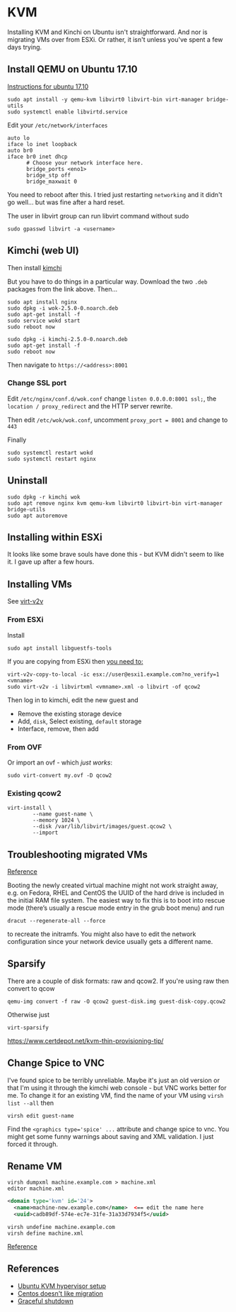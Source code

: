 # KVM

Installing KVM and Kinchi on Ubuntu isn't straightforward. And nor is migrating
VMs over from ESXi. Or rather, it isn't unless you've spent a few days trying.

## Install QEMU on Ubuntu 17.10
[Instructions for ubuntu 17.10](https://www.hiroom2.com/2017/11/30/ubuntu-1710-kvm-en/)

```
sudo apt install -y qemu-kvm libvirt0 libvirt-bin virt-manager bridge-utils
sudo systemctl enable libvirtd.service
```

Edit your `/etc/network/interfaces`
```
auto lo
iface lo inet loopback
auto br0
iface br0 inet dhcp
      # Choose your network interface here.
      bridge_ports <eno1>
      bridge_stp off
      bridge_maxwait 0
```
You need to reboot after this. I tried just restarting `networking` and it
didn't go well... but was fine after a hard reset.

The user in libvirt group can run libvirt command without sudo
```
sudo gpasswd libvirt -a <username>
```

## Kimchi (web UI)
Then install [kimchi](https://github.com/kimchi-project/kimchi/releases/latest)

But you have to do things in a particular way. Download the two `.deb` packages
from the link above. Then...
 
```
sudo apt install nginx
sudo dpkg -i wok-2.5.0-0.noarch.deb
sudo apt-get install -f
sudo service wokd start
sudo reboot now

sudo dpkg -i kimchi-2.5.0-0.noarch.deb
sudo apt-get install -f
sudo reboot now
```

Then navigate to `https://<address>:8001`

### Change SSL port
Edit `/etc/nginx/conf.d/wok.conf` change `listen 0.0.0.0:8001 ssl;`, the
`location / proxy_redirect` and the HTTP server rewrite.

Then edit `/etc/wok/wok.conf`, uncomment `proxy_port = 8001` and change to `443`

Finally
```
sudo systemctl restart wokd
sudo systemctl restart nginx
```

## Uninstall
```
sudo dpkg -r kimchi wok
sudo apt remove nginx kvm qemu-kvm libvirt0 libvirt-bin virt-manager bridge-utils
sudo apt autoremove
```

## Installing within ESXi
It looks like some brave souls have done this - but KVM didn't seem to like it.
I gave up after a few hours.

## Installing VMs
See [virt-v2v](http://libguestfs.org/virt-v2v.1.html)

### From ESXi
Install
```
sudo apt install libguestfs-tools
```

If you are copying from ESXi then
[you need to:](http://libguestfs.org/virt-v2v.1.html#input-from-vmware-esxi-hypervisor)

```
virt-v2v-copy-to-local -ic esx://user@esxi1.example.com?no_verify=1 <vmname>
sudo virt-v2v -i libvirtxml <vmname>.xml -o libvirt -of qcow2
```

Then log in to kimchi, edit the new guest and
  * Remove the existing storage device
  * Add, `disk`, Select existing, `default` storage
  * Interface, remove, then add

### From OVF
Or import an ovf - which *just works*:
```
sudo virt-convert my.ovf -D qcow2
```

### Existing qcow2
```
virt-install \
        --name guest-name \   
        --memory 1024 \
        --disk /var/lib/libvirt/images/guest.qcow2 \
        --import
```

## Troubleshooting migrated VMs

[Reference](https://possiblelossofprecision.net/?p=2293)

Booting the newly created virtual machine might not work straight away, e.g. on
Fedora, RHEL and CentOS the UUID of the hard drive is included in the initial
RAM file system. The easiest way to fix this is to boot into rescue mode
(there’s usually a rescue mode entry in the grub boot menu) and run

```
dracut --regenerate-all --force
```

to recreate the initramfs. You might also have to edit the network configuration
since your network device usually gets a different name.

## Sparsify
There are a couple of disk formats: raw and qcow2. If you're using raw then
convert to qcow
```
qemu-img convert -f raw -O qcow2 guest-disk.img guest-disk-copy.qcow2
```

Otherwise just
```
virt-sparsify 
```
https://www.certdepot.net/kvm-thin-provisioning-tip/

## Change Spice to VNC
I've found spice to be terribly unreliable. Maybe it's just an old version or
that I'm using it through the kimchi web console - but VNC works better for me.
To change it for an existing VM, find the name of your VM using
`virsh list --all` then
```
virsh edit guest-name
```

Find the `<graphics type='spice' ...` attribute and change spice to vnc. You might
get some funny warnings about saving and XML validation. I just forced it through.

## Rename VM

```
virsh dumpxml machine.example.com > machine.xml
editor machine.xml
```

```xml
<domain type='kvm' id='24'>
  <name>machine-new.example.com</name>  <== edit the name here
  <uuid>cadb89df-574e-ec7e-31fe-31a33d7934f5</uuid>
```

```
virsh undefine machine.example.com
virsh define machine.xml
```

[Reference](https://www.blunix.org/renaming-virtual-machine-domain-virsh/)

## References
  * [Ubuntu KVM hypervisor setup](http://www.ubuntuboss.com/ubuntu-server-16-04-as-a-hypervisor-using-kvm-and-kimchi-for-vm-management/)
  * [Centos doesn't like migration](https://www.centos.org/forums/viewtopic.php?t=63988)
  * [Graceful shutdown](https://www.itfromallangles.com/2012/02/kvm-guests-graceful-shutdown/)
